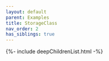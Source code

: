 ```yaml
---
layout: default
parent: Examples
title: StorageClass
nav_order: 2
has_siblings: true
---
```

{%- include deepChildrenList.html -%}
